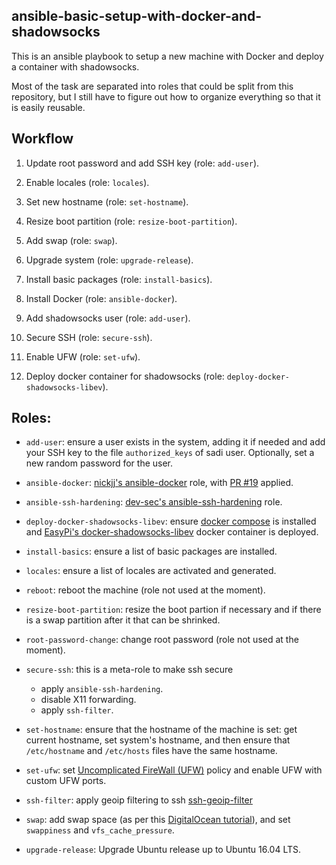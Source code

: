 ansible-basic-setup-with-docker-and-shadowsocks
-----------------------------------------------

This is an ansible playbook to setup a new machine with Docker and deploy a
container with shadowsocks.

Most of the task are separated into roles that could be split from this
repository, but I still have to figure out how to organize everything so that
it is easily reusable.

## Workflow

1. Update root password and add SSH key (role: `add-user`).

2. Enable locales (role: `locales`).

3. Set new hostname (role: `set-hostname`).

4. Resize boot partition (role: `resize-boot-partition`).

5. Add swap (role: `swap`).

6. Upgrade system (role: `upgrade-release`).

7. Install basic packages (role: `install-basics`).

8. Install Docker (role: `ansible-docker`).

9. Add shadowsocks user (role: `add-user`).

10. Secure SSH (role: `secure-ssh`).

11. Enable UFW (role: `set-ufw`).

12. Deploy docker container for shadowsocks (role: `deploy-docker-shadowsocks-libev`).


## Roles:

* `add-user`:
  ensure a user exists in the system, adding it if needed and add your SSH key
  to the file `authorized_keys` of sadi user. Optionally, set a new random
  password for the user.

* `ansible-docker`:
  [nickjj's ansible-docker](https://github.com/nickjj/ansible-docker.git) role,
  with [PR #19](https://github.com/nickjj/ansible-docker/pull/19) applied.

* `ansible-ssh-hardening`:
  [dev-sec's ansible-ssh-hardening](https://github.com/dev-sec/ansible-ssh-hardening.git)
  role.

* `deploy-docker-shadowsocks-libev`:
  ensure [docker compose](https://docs.docker.com/compose/) is installed and
  [EasyPi's docker-shadowsocks-libev](https://github.com/EasyPi/docker-shadowsocks-libev)
  docker container is deployed.

* `install-basics`:
  ensure a list of basic packages are installed.

* `locales`:
  ensure a list of locales are activated and generated.

* `reboot`:
  reboot the machine (role not used at the moment).

* `resize-boot-partition`:
  resize the boot partion if necessary and if there is a swap partition after
  it that can be shrinked.

* `root-password-change`:
  change root password (role not used at the moment).

* `secure-ssh`:
  this is a meta-role to make ssh secure
    * apply `ansible-ssh-hardening`.
    * disable X11 forwarding.
    * apply `ssh-filter`.

* `set-hostname`:
  ensure that the hostname of the machine is set: get current hostname, set
  system's hostname, and then ensure that `/etc/hostname` and `/etc/hosts`
  files have the same hostname.

* `set-ufw`:
  set [Uncomplicated FireWall (UFW)](http://gufw.org/) policy and enable UFW
  with custom UFW ports.

* `ssh-filter`:
  apply geoip filtering to ssh [ssh-geoip-filter](https://github.com/CristianCantoro/ssh-geoip-filter)

* `swap`:
  add swap space (as per this [DigitalOcean tutorial](https://www.digitalocean.com/community/tutorials/how-to-add-swap-space-on-ubuntu-16-04)),
  and set `swappiness` and `vfs_cache_pressure`.

* `upgrade-release`:
  Upgrade Ubuntu release up to Ubuntu 16.04 LTS.
